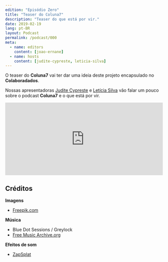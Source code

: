 ```yaml
---
edition: "Episódio Zero"
title: "Teaser do Coluna7"
description: "Teaser do que está por vir."
date: 2019-02-19
lang: pt-BR
layout: Podcast
permalink: /podcast/000
meta:
  - name: editors
    content: [joao-ernane]
  - name: hosts
    content: [judite-cypreste, leticia-silva]
---
```


O teaser do **Coluna7** vai ter dar uma ideia deste projeto encapsulado no **Colaboradados**.

Nossas apresentadoras [Judite Cypreste](https://twitter.com/juditecypreste) e [Letícia Silva](https://twitter.com/dii_lua) vão falar um pouco sobre o podcast **Coluna7** e o que está por vir.

<iframe
  allow="encrypted-media"
  allowtransparency="true"
  class="iframe"
  frameborder="0"
  height="232"
  src="https://open.spotify.com/embed-podcast/episode/21WnJdlsNlnvb8deLTlgby"
  title="Escute o episódio piloto"
  width="100%"
></iframe>

## Créditos

**Imagens**

- [Freepik.com](https://www.freepik.com/)

**Música**

- Blue Dot Sessions / Greylock
- [Free Music Archive.org](https://freemusicarchive.org)

**Efeitos de som**

- [ZapSplat](https://www.zapsplat.com/)
